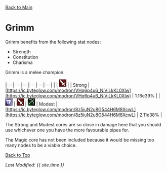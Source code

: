 [Back to Main](index.md)

# Grimm

Grimm benefits from the following stat nodes:

* Strength
* Constitution
* Charisma

Grimm is a melee champion.

|---|---|---|---|---|---|
|   | ![Melee Icon](images\melee.png) |   | Strong  | [https://ic.byteglow.com/modron/VHq6p4u6_NiViLkKL0Xlw](https://ic.byteglow.com/modron/VHq6p4u6_NiViLkKL0Xlw) | 1.16e39% |
| ![Magic Icon](images\magic.png) | ![Melee Icon](images\melee.png) | ![Ranged Icon](images\ranged.png) | Modest  | [https://ic.byteglow.com/modron/8z5iuN2u8G544H6M8XcwL](https://ic.byteglow.com/modron/8z5iuN2u8G544H6M8XcwL) | 2.11e38% |

The Strong and Modest cores are so close in damage here that you should use whichever one you have the more favourable pipes for.

The Magic core has not been included because it would be missing too many nodes to be a viable choice.

[Back to Top](#top)

*Last Modified: {{ site.time }}*